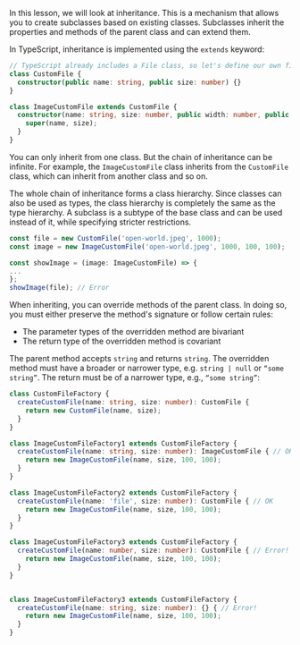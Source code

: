 
In this lesson, we will look at inheritance. This is a mechanism that allows you to create subclasses based on existing classes. Subclasses inherit the properties and methods of the parent class and can extend them.

In TypeScript, inheritance is implemented using the `extends` keyword:

```typescript
// TypeScript already includes a File class, so let's define our own file class named CustomFile
class CustomFile {
  constructor(public name: string, public size: number) {}
}

class ImageCustomFile extends CustomFile {
  constructor(name: string, size: number, public width: number, public height: number) {
    super(name, size);
  }
}
```

You can only inherit from one class. But the chain of inheritance can be infinite. For example, the `ImageCustomFile` class inherits from the `CustomFile` class, which can inherit from another class and so on.

The whole chain of inheritance forms a class hierarchy. Since classes can also be used as types, the class hierarchy is completely the same as the type hierarchy. A subclass is a subtype of the base class and can be used instead of it, while specifying stricter restrictions.

```typescript
const file = new CustomFile('open-world.jpeg', 1000);
const image = new ImageCustomFile('open-world.jpeg', 1000, 100, 100);

const showImage = (image: ImageCustomFile) => {
...
};
showImage(file); // Error
```

When inheriting, you can override methods of the parent class. In doing so, you must either preserve the method's signature or follow certain rules:

- The parameter types of the overridden method are bivariant
- The return type of the overridden method is covariant

The parent method accepts `string` and returns `string`. The overridden method must have a broader or narrower type, e.g. `string | null` or `“some string”`. The return must be of a narrower type, e.g., `“some string”`:

```typescript
class CustomFileFactory {
  createCustomFile(name: string, size: number): CustomFile {
    return new CustomFile(name, size);
  }
}

class ImageCustomFileFactory1 extends CustomFileFactory {
  createCustomFile(name: string, size: number): ImageCustomFile { // OK
    return new ImageCustomFile(name, size, 100, 100);
  }
}

class ImageCustomFileFactory2 extends CustomFileFactory {
  createCustomFile(name: 'file', size: number): CustomFile { // OK
    return new ImageCustomFile(name, size, 100, 100);
  }
}  

class ImageCustomFileFactory3 extends CustomFileFactory {
  createCustomFile(name: number, size: number): CustomFile { // Error!
    return new ImageCustomFile(name, size, 100, 100);
  }
}


class ImageCustomFileFactory3 extends CustomFileFactory {
  createCustomFile(name: string, size: number): {} { // Error!
    return new ImageCustomFile(name, size, 100, 100);
  }
}
```
